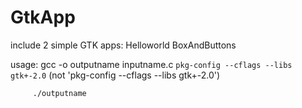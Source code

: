 GtkApp
======

include 2 simple GTK apps:
Helloworld
BoxAndButtons

usage:   gcc -o outputname inputname.c `pkg-config --cflags --libs gtk+-2.0`   (not 'pkg-config --cflags --libs gtk+-2.0')  
         
         ./outputname


